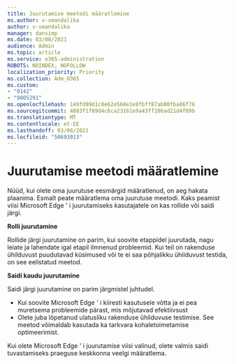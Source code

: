 ```yaml
---
title: Juurutamise meetodi määratlemine
ms.author: v-smandalika
author: v-smandalika
manager: dansimp
ms.date: 03/08/2021
audience: Admin
ms.topic: article
ms.service: o365-administration
ROBOTS: NOINDEX, NOFOLLOW
localization_priority: Priority
ms.collection: Adm_O365
ms.custom:
- "9142"
- "9005291"
ms.openlocfilehash: 149fd99d1c8e62e568e1e8fbff87ab00fba86f76
ms.sourcegitcommit: 4883f1f89d4c6ca23161e9a43ff206ad21d4f09b
ms.translationtype: MT
ms.contentlocale: et-EE
ms.lasthandoff: 03/08/2021
ms.locfileid: "50693013"
---
```

# <a name="determine-your-deployment-method"></a>Juurutamise meetodi määratlemine

Nüüd, kui olete oma juurutuse eesmärgid määratlenud, on aeg hakata plaanima. Esmalt peate määratlema oma juurutuse meetodi. Kaks peamist viisi Microsoft Edge ' i juurutamiseks kasutajatele on kas rollide või saidi järgi.

**Rolli juurutamine**

Rollide järgi juurutamine on parim, kui soovite etappidel juurutada, nagu leiate ja lahendate igal etapil ilmnenud probleemid. Kui teil on rakenduse ühilduvust puudutavad küsimused või te ei saa põhjalikku ühilduvust testida, on see eelistatud meetod.

**Saidi kaudu juurutamine**

Saidi järgi juurutamine on parim järgmistel juhtudel.
- Kui soovite Microsoft Edge ' i kiiresti kasutusele võtta ja ei pea muretsema probleemide pärast, mis mõjutavad efektiivsust
- Olete juba lõpetanud ulatusliku rakenduse ühilduvuse testimise. See meetod võimaldab kasutada ka tarkvara kohaletoimetamise optimeerimist.

Kui olete Microsoft Edge ' i juurutamise viisi valinud, olete valmis saidi tuvastamiseks praeguse keskkonna veelgi määratlema.
